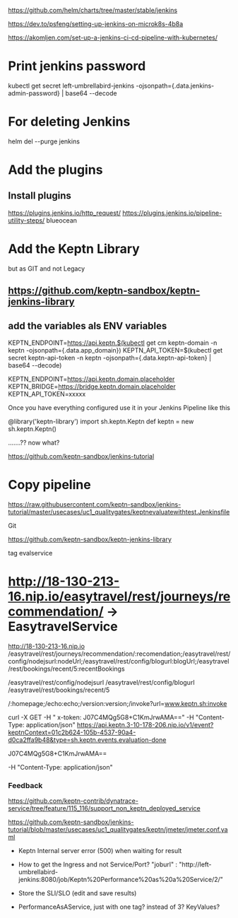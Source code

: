 


https://github.com/helm/charts/tree/master/stable/jenkins

https://dev.to/psfeng/setting-up-jenkins-on-microk8s-4b8a

https://akomljen.com/set-up-a-jenkins-ci-cd-pipeline-with-kubernetes/

# Print jenkins password
kubectl get secret left-umbrellabird-jenkins -ojsonpath={.data.jenkins-admin-password} | base64 --decode

# For deleting Jenkins
helm del --purge jenkins

# Add the plugins
## Install plugins
https://plugins.jenkins.io/http_request/
https://plugins.jenkins.io/pipeline-utility-steps/
blueocean


# Add the Keptn Library

but as GIT and not Legacy

## https://github.com/keptn-sandbox/keptn-jenkins-library

## add the variables als ENV variables
KEPTN_ENDPOINT=https://api.keptn.$(kubectl get cm keptn-domain -n keptn -ojsonpath={.data.app_domain})
KEPTN_API_TOKEN=$(kubectl get secret keptn-api-token -n keptn -ojsonpath={.data.keptn-api-token} | base64 --decode)

KEPTN_ENDPOINT=https://api.keptn.domain.placeholder
KEPTN_BRIDGE=https://bridge.keptn.domain.placeholder
KEPTN_API_TOKEN=xxxxx

Once you have everything configured use it in your Jenkins Pipeline like this

@library('keptn-library')
import sh.keptn.Keptn
def keptn = new sh.keptn.Keptn()

.......?? now what?

https://github.com/keptn-sandbox/jenkins-tutorial

# Copy pipeline

https://raw.githubusercontent.com/keptn-sandbox/jenkins-tutorial/master/usecases/uc1_qualitygates/keptnevaluatewithtest.Jenkinsfile

Git

https://github.com/keptn-sandbox/keptn-jenkins-library

tag evalservice


# http://18-130-213-16.nip.io/easytravel/rest/journeys/recommendation/  -> EasytravelService

http://18-130-213-16.nip.io
/easytravel/rest/journeys/recommendation/:recomendation;/easytravel/rest/config/nodejsurl:nodeUrl;/easytravel/rest/config/blogurl:blogUrl;/easytravel/rest/bookings/recent/5:recentBookings

/easytravel/rest/config/nodejsurl
/easytravel/rest/config/blogurl
/easytravel/rest/bookings/recent/5

/:homepage;/echo:echo;/version:version;/invoke?url=www.keptn.sh:invoke


curl -X GET -H " x-token: J07C4MQg5G8+C1KmJrwAMA==" -H "Content-Type: application/json" https://api.keptn.3-10-178-206.nip.io/v1/event?keptnContext=01c2b624-105b-4537-90a4-d0ca2ffa9b48&type=sh.keptn.events.evaluation-done

J07C4MQg5G8+C1KmJrwAMA==

-H "Content-Type: application/json"

### Feedback
https://github.com/keptn-contrib/dynatrace-service/tree/feature/115_116/support_non_keptn_deployed_service

https://github.com/keptn-sandbox/jenkins-tutorial/blob/master/usecases/uc1_qualitygates/keptn/jmeter/jmeter.conf.yaml



- Keptn Internal server error (500) when waiting for result
  
- How to get the Ingress and not Service/Port? 
    "joburl" : "http://left-umbrellabird-jenkins:8080/job/Keptn%20Performance%20as%20a%20Service/2/"

- Store the SLI/SLO (edit and save results)

- PerformanceAsAService, just with one tag? instead of 3? KeyValues?











